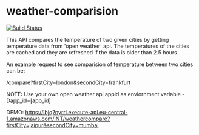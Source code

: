 # weather-comparision

[![Build Status](https://travis-ci.org/ishita-sharma/weather-comparision.svg?branch=master)](https://travis-ci.org/ishita-sharma/weather-comparision)

This API compares the temperature of two given cities by getting temperature data from 'open weather' api. 
The temperatures of the cities are cached and they are refreshed if the data is older than 2.5 hours.

An example request to see comparision of temperature between two cities can be: 

  /compare?firstCity=london&secondCity=frankfurt
  
 NOTE: Use your own open weather api appid as enviornment variable -Dapp_id=[app_id]

DEMO: https://lbjq7pyrrl.execute-api.eu-central-1.amazonaws.com/INT/weathercompare?firstCity=jaipur&secondCity=mumbai
